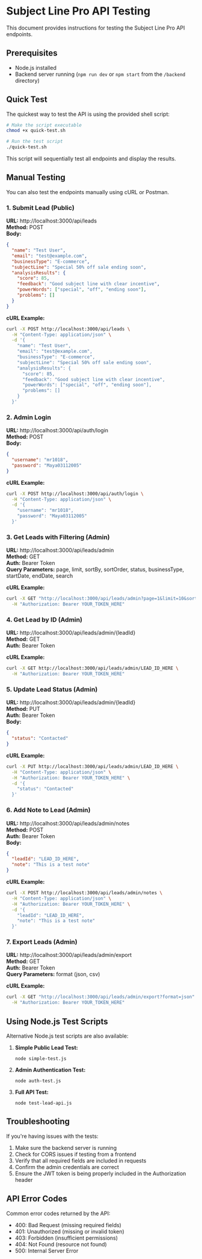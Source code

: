 # Subject Line Pro API Testing

This document provides instructions for testing the Subject Line Pro API endpoints.

## Prerequisites

- Node.js installed
- Backend server running (`npm run dev` or `npm start` from the `/backend` directory)

## Quick Test

The quickest way to test the API is using the provided shell script:

```bash
# Make the script executable
chmod +x quick-test.sh

# Run the test script
./quick-test.sh
```

This script will sequentially test all endpoints and display the results.

## Manual Testing

You can also test the endpoints manually using cURL or Postman.

### 1. Submit Lead (Public)

**URL:** http://localhost:3000/api/leads  
**Method:** POST  
**Body:**
```json
{
  "name": "Test User",
  "email": "test@example.com",
  "businessType": "E-commerce",
  "subjectLine": "Special 50% off sale ending soon",
  "analysisResults": {
    "score": 85,
    "feedback": "Good subject line with clear incentive",
    "powerWords": ["special", "off", "ending soon"],
    "problems": []
  }
}
```

**cURL Example:**
```bash
curl -X POST http://localhost:3000/api/leads \
  -H "Content-Type: application/json" \
  -d '{
    "name": "Test User",
    "email": "test@example.com",
    "businessType": "E-commerce",
    "subjectLine": "Special 50% off sale ending soon",
    "analysisResults": {
      "score": 85,
      "feedback": "Good subject line with clear incentive",
      "powerWords": ["special", "off", "ending soon"],
      "problems": []
    }
  }'
```

### 2. Admin Login

**URL:** http://localhost:3000/api/auth/login  
**Method:** POST  
**Body:**
```json
{
  "username": "mr1018",
  "password": "Maya03112005"
}
```

**cURL Example:**
```bash
curl -X POST http://localhost:3000/api/auth/login \
  -H "Content-Type: application/json" \
  -d '{
    "username": "mr1018",
    "password": "Maya03112005"
  }'
```

### 3. Get Leads with Filtering (Admin)

**URL:** http://localhost:3000/api/leads/admin  
**Method:** GET  
**Auth:** Bearer Token  
**Query Parameters:** page, limit, sortBy, sortOrder, status, businessType, startDate, endDate, search

**cURL Example:**
```bash
curl -X GET "http://localhost:3000/api/leads/admin?page=1&limit=10&sortBy=createdAt&sortOrder=desc" \
  -H "Authorization: Bearer YOUR_TOKEN_HERE"
```

### 4. Get Lead by ID (Admin)

**URL:** http://localhost:3000/api/leads/admin/{leadId}  
**Method:** GET  
**Auth:** Bearer Token  

**cURL Example:**
```bash
curl -X GET http://localhost:3000/api/leads/admin/LEAD_ID_HERE \
  -H "Authorization: Bearer YOUR_TOKEN_HERE"
```

### 5. Update Lead Status (Admin)

**URL:** http://localhost:3000/api/leads/admin/{leadId}  
**Method:** PUT  
**Auth:** Bearer Token  
**Body:**
```json
{
  "status": "Contacted"
}
```

**cURL Example:**
```bash
curl -X PUT http://localhost:3000/api/leads/admin/LEAD_ID_HERE \
  -H "Content-Type: application/json" \
  -H "Authorization: Bearer YOUR_TOKEN_HERE" \
  -d '{
    "status": "Contacted"
  }'
```

### 6. Add Note to Lead (Admin)

**URL:** http://localhost:3000/api/leads/admin/notes  
**Method:** POST  
**Auth:** Bearer Token  
**Body:**
```json
{
  "leadId": "LEAD_ID_HERE",
  "note": "This is a test note"
}
```

**cURL Example:**
```bash
curl -X POST http://localhost:3000/api/leads/admin/notes \
  -H "Content-Type: application/json" \
  -H "Authorization: Bearer YOUR_TOKEN_HERE" \
  -d '{
    "leadId": "LEAD_ID_HERE",
    "note": "This is a test note"
  }'
```

### 7. Export Leads (Admin)

**URL:** http://localhost:3000/api/leads/admin/export  
**Method:** GET  
**Auth:** Bearer Token  
**Query Parameters:** format (json, csv)

**cURL Example:**
```bash
curl -X GET "http://localhost:3000/api/leads/admin/export?format=json" \
  -H "Authorization: Bearer YOUR_TOKEN_HERE"
```

## Using Node.js Test Scripts

Alternative Node.js test scripts are also available:

1. **Simple Public Lead Test:**
   ```
   node simple-test.js
   ```

2. **Admin Authentication Test:**
   ```
   node auth-test.js
   ```

3. **Full API Test:**
   ```
   node test-lead-api.js
   ```

## Troubleshooting

If you're having issues with the tests:

1. Make sure the backend server is running 
2. Check for CORS issues if testing from a frontend
3. Verify that all required fields are included in requests
4. Confirm the admin credentials are correct
5. Ensure the JWT token is being properly included in the Authorization header

## API Error Codes

Common error codes returned by the API:

- 400: Bad Request (missing required fields)
- 401: Unauthorized (missing or invalid token)
- 403: Forbidden (insufficient permissions)
- 404: Not Found (resource not found)
- 500: Internal Server Error